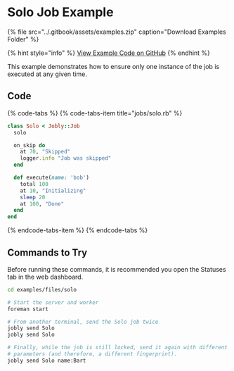 # Solo Job Example

{% file src="../.gitbook/assets/examples.zip" caption="Download Examples Folder" %}

{% hint style="info" %}
[View Example Code on GitHub](https://github.com/DannyBen/jobly-docs/tree/master/examples/files/solo)
{% endhint %}

This example demonstrates how to ensure only one instance of the job is executed at any given time.

## Code

{% code-tabs %}
{% code-tabs-item title="jobs/solo.rb" %}
```ruby
class Solo < Jobly::Job
  solo

  on_skip do
    at 70, "Skipped"
    logger.info "Job was skipped"
  end

  def execute(name: 'bob')
    total 100
    at 10, "Initializing"
    sleep 20
    at 100, "Done"
  end
end
```
{% endcode-tabs-item %}
{% endcode-tabs %}

## Commands to Try

Before running these commands, it is recommended you open the Statuses tab in the web dashboard.

```bash
cd examples/files/solo

# Start the server and worker
foreman start

# From another terminal, send the Solo job twice
jobly send Solo
jobly send Solo

# Finally, while the job is still locked, send it again with different 
# parameters (and therefore, a different fingerprint).
jobly send Solo name:Bart
```

